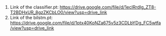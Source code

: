1. Link of the classifier.pt: https://drive.google.com/file/d/1eclRrdIg_ZT8-T2BDHxUR_8gzZKCbLO0/view?usp=drive_link
2. Link of the bilstm.pt: https://drive.google.com/file/d/1ptx40KoNZa675v5z3CDLbYDg_FC5wtfa/view?usp=drive_link